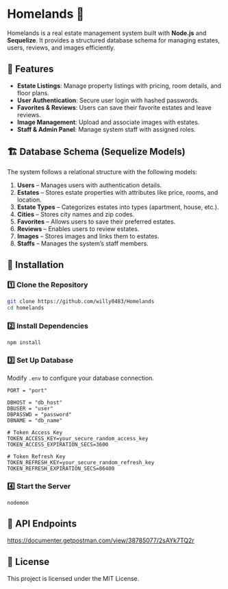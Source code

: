 # Homelands 🏡

Homelands is a real estate management system built with **Node.js** and **Sequelize**. It provides a structured database schema for managing estates, users, reviews, and images efficiently.

## 📌 Features

- **Estate Listings**: Manage property listings with pricing, room details, and floor plans.
- **User Authentication**: Secure user login with hashed passwords.
- **Favorites & Reviews**: Users can save their favorite estates and leave reviews.
- **Image Management**: Upload and associate images with estates.
- **Staff & Admin Panel**: Manage system staff with assigned roles.

## 🏗 Database Schema (Sequelize Models)

The system follows a relational structure with the following models:

1. **Users** – Manages users with authentication details.
2. **Estates** – Stores estate properties with attributes like price, rooms, and location.
3. **Estate Types** – Categorizes estates into types (apartment, house, etc.).
4. **Cities** – Stores city names and zip codes.
5. **Favorites** – Allows users to save their preferred estates.
6. **Reviews** – Enables users to review estates.
7. **Images** – Stores images and links them to estates.
8. **Staffs** – Manages the system’s staff members.

## 🔧 Installation

### 1️⃣ Clone the Repository
```bash
git clone https://github.com/willy0483/Homelands
cd homelands
```

### 2️⃣ Install Dependencies
```
npm install
```

### 3️⃣ Set Up Database
Modify `.env` to configure your database connection.

```plaintext
PORT = "port"

DBHOST = "db_host"
DBUSER = "user"
DBPASSWD = "password"
DBNAME = "db_name"

# Token Access Key
TOKEN_ACCESS_KEY=your_secure_random_access_key
TOKEN_ACCESS_EXPIRATION_SECS=3600

# Token Refresh Key
TOKEN_REFRESH_KEY=your_secure_random_refresh_key
TOKEN_REFRESH_EXPIRATION_SECS=86400

```

### 4️⃣ Start the Server
```
nodemon
```

## 📡 API Endpoints

https://documenter.getpostman.com/view/38785077/2sAYk7TQ2r

## 📜 License
This project is licensed under the MIT License.
